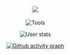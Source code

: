 
<h1 align="center">
  <a href=" https://readme-typing-svg.herokuapp.com/demo/">
    <img src="https://readme-typing-svg.herokuapp.com/?color=006312&width=450&height=70&lines=Hi;I'm+parham;Frontend+Developer!&center=true&size=30">
  </a>
</h1>

<p align="center">
  <img src="https://skillicons.dev/icons?i=js,react,nodejs,css,sass,git,vscode" alt="Tools"/>
</p>
<p align="center">
  <img src="https://github-readme-stats.vercel.app/api?username=parham&count_private=true&show_icons=true&title_color=FFFF01&text_color=ECCE24&icon_color=57ff8c&border_color=30363d&bg_color=008001" alt="User stats" />
</p>


<p align="center">
  <a href="https://github.com/sexty-nine">
    <img src="https://github-readme-activity-graph.vercel.app/graph?username=Parham&theme=github-compact&color=FFFF01&line=006312&point=008001&area_color=57ff8c" alt="Github activity graph"/>
  </a>
</p>

